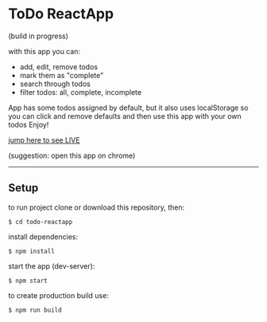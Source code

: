 # ToDo ReactApp

(build in progress)

with this app you can:
- add, edit, remove todos
- mark them as "complete"
- search through todos
- filter todos: all, complete, incomplete

App has some todos assigned by default, but it also uses localStorage so you can click and remove defaults and then use this app with your own todos
Enjoy!

[jump here to see LIVE](https://annavu.github.io/todo-reactapp/)

(suggestion: open this app on chrome)

---

## Setup

to run project clone or download this repository, then:
```
$ cd todo-reactapp
```
install dependencies:
```
$ npm install
```
start the app (dev-server):
```
$ npm start
```
to create production build use:
```
$ npm run build
```
